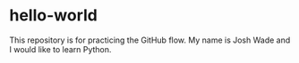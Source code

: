 # hello-world
This repository is for practicing the GitHub flow.
My name is Josh Wade and I would like to learn Python.
